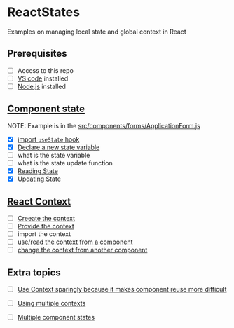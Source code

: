 # ReactStates
Examples on managing local state and global context in React

## Prerequisites
- [ ] Access to this repo
- [ ] [VS code](https://code.visualstudio.com/Download) installed
- [ ] [Node.js](https://nodejs.org/en/) installed

## [Component state](https://reactjs.org/docs/hooks-state.html)

  NOTE: Example is in the [src/components/forms/ApplicationForm.js](https://github.com/BackToTech-Study/ReactStates/blob/main/src/components/forms/ApplicationForm.js)

- [x] [import `useState` hook](https://reactjs.org/docs/hooks-state.html#whats-a-hook)
- [x] [Declare a new state variable](https://reactjs.org/docs/hooks-state.html#declaring-a-state-variable)
- [ ] what is the state variable
- [ ] what is the state update function
- [x] [Reading State](https://reactjs.org/docs/hooks-state.html#reading-state)
- [x] [Updating State](https://reactjs.org/docs/hooks-state.html#updating-state)

## [React Context](https://reactjs.org/docs/context.html)

- [ ] [Creeate the context](https://reactjs.org/docs/context.html#reactcreatecontext)
- [ ] [Provide the context](https://reactjs.org/docs/context.html#reactcreatecontext)
- [ ] import the context
- [ ] [use/read the context from a component](https://reactjs.org/docs/context.html#dynamic-context)
- [ ] [change the context from another component](https://reactjs.org/docs/context.html#updating-context-from-a-nested-component)

## Extra topics

- [ ] [Use Context sparingly because it makes component reuse more difficult](https://reactjs.org/docs/context.html#before-you-use-context)
- [ ] [Using multiple contexts](https://reactjs.org/docs/context.html#updating-context-from-a-nested-component)
- [ ] [Multiple component states](https://reactjs.org/docs/hooks-faq.html#should-i-use-one-or-many-state-variables)

